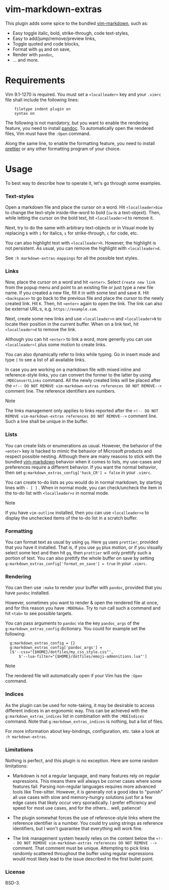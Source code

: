 # vim-markdown-extras

This plugin adds some spice to the bundled [vim-markdown][3], such as:

- Easy toggle italic, bold, strike-through, code text-styles,
- Easy to add/jump/remove/preview links,
- Toggle quoted and code blocks,
- Format with `gq` and on save,
- Render with `pandoc`,
- ... and more.

# Requirements

Vim 9.1-1270 is required.
You must set a `<localleader>` key and your `.vimrc` file shall include the
following lines:

```
    filetype indent plugin on
    syntax on
```

The following is not mandatory, but you want to enable the rendering feature,
you need to install [pandoc][1]. To automatically open the rendered files, Vim
must have the `:Open` command.

Along the same line, to enable the formatting feature, you need to install
[prettier][2] or any other formatting program of your choice.

# Usage

To best way to describe how to operate it, let's go through some examples.

### Text-styles

Open a markdown file and place the cursor on a word.
Hit `<localleader>biw` to change the text-style inside-the-word
to bold (`iw` is a text-objext).
Then, while letting the cursor on the bold text, hit `<localleader>d`
to remove it.

Next, try to do the same with arbitrary text-objects or in Visual mode by
replacing `b` with `i` for italics, `s` for strike-through, `c` for code, etc.

You can also highlight text with `<localleader>h`. However, the highlight is
not persistent. As usual, you can remove the highlight with `<localleader>d`.

See `:h markdown-extras-mappings` for all the possible text styles.

### Links

Now, place the cursor on a word and hit `<enter>`.
Select `Create new link` from the popup menu and point to an existing
file or just type a new file name.
If you created a new file, fill it in with some text and save it.
Hit `<backspace>` to go back to the previous file and place the cursor to the
newly created link. Hit `K`. Then, hit `<enter>` again to open the link.
The link can also be external URL:s, e.g. `https://example.com`.

Next, create some new links and use `<localleader>n` and `<localleader>N` to
locate their position in the current buffer. When on a link text, hit
`<localleader>d` to remove the link.

Although you can hit `<enter>` to link a word, more generlly you can
use `<localleader>l` plus some motion to create links.

You can also dynamically refer to links while typing. Go in insert mode and
type `[` to see a list of all available links.

In case you are working on a markdown file with mixed inline and
reference-style links, you can convert the former to the latter by using
`:MDEConvertLinks` command. All the newly created links will be placed after
the `<!-- DO NOT REMOVE vim-markdown-extras references DO NOT REMOVE-->`
comment line. The reference identifiers are numbers.

> [!Note]
>
> The links management only applies to links reported after the
> `<!-- DO NOT REMOVE vim-markdown-extras references DO NOT REMOVE-->`
> comment line. Such a line shall be unique in the buffer.

### Lists

You can create lists or enumerations as usual. However, the behavior of the
`<enter>` key is hacked to mimic the behavior of Microsoft products and
respect possible nesting. Although there are many reasons to stick with the
bundled [vim-markdown][3] behavior when it comes to lists,
my use-cases and preferences require a different behavior.
If you want the normal behavior, then set
`g:markdown_extras_config['hack_CR'] = false` in your `.vimrc`.

You can create to-do lists as you would do in normal markdown, by starting
lines with `- [ ]` . When in normal mode, you can check/uncheck the item in the
to-do list with `<localleader>x` in normal mode.

> [!Note]
>
> If you have `vim-outline` installed, then you can use `<localleader>o` to
> display the unchecked items of the to-do list in a scratch buffer.

### Formatting

You can format text as usual by using `gq`.
Here `gq` uses `prettier`, provided that you have it installed.
That is, if you use `gq` plus motion, or if you visually select some text and
then hit `gq`, then `prettier` will only prettify such a portion of text. You
can also prettify the whole buffer on save by setting
`g:markdown_extras_config['format_on_save'] = true` in your `.vimrc`.

### Rendering

You can then use `:make` to render your buffer with `pandoc`, provided that
you have `pandoc` installed.

However, sometimes you want to render & open the rendered file at once, and
for this reason you have `:MDEMake`. Try to run call such a command and hit
    `<tab>` to see possible targets.

You can pass arguments to `pandoc` via the key
`pandoc_args` of the `g:markdown_extras_config` dictionary.
You could for example set the following:

```
  g:markdown_extras_config = {}
  g:markdown_extras_config['pandoc_args'] =
  [$'--css="{$HOME}/dotfiles/my_css_style.css"',
      $'--lua-filter="{$HOME}/dotfiles/emoji-admonitions.lua"']
```

> [!Note]
>
> The rendered file will automatically open if your Vim has the `:Open` command.

### Indices

As the plugin can be used for note-taking, it may be desirable to access
different indices in an ergonomic way. This can be achieved with the
`g:markdown_extras_indices` list in combination with the `:MDEIndices`
command. Note that `g:markdown_extras_indices` is nothing, but a list of files.

For more information about key-bindings, configuration, etc. take
a look at `:h markdown-extras`.

### Limitations

Nothing is perfect, and this plugin is no exception. Here are some random
limitations:

- Markdown is not a regular language, and many features rely on regular
  expressions. This means there will always be corner cases where some features
  fail. Parsing non-regular languages requires more advanced tools like
  Tree-sitter. However, it is generally not a good idea to "punish" all use
  cases with slow and memory-hungry solutions just for a few edge cases that
  likely occur very sporadically. I prefer efficiency and speed for most use
  cases, and for the others... well, patience!

- The plugin somewhat forces the use of reference-style links where the
  reference identifier is a number. You could try using strings as reference
  identifiers, but I won't guarantee that everything will work fine.

- The link management system heavily relies on the content below the
  `<!-- DO NOT REMOVE vim-markdown-extras references DO NOT REMOVE -->`
  comment. That comment must be unique. Attempting to pick links randomly
  scattered throughout the buffer using regular expressions would most likely
  lead to the issue described in the first bullet point.

### License

BSD-3.

<!-- DO NOT REMOVE vim-markdown-extras references DO NOT REMOVE-->

[1]: https://pandoc.org
[2]: https://prettier.io
[3]: https://github.com/tpope/vim-markdown
